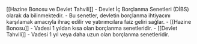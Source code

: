 [[Hazine Bonosu ve Devlet Tahvili]]
		 - Devlet İç Borçlanma Senetleri (DİBS) olarak da bilinmektedir.
		 - Bu senetler, devletin borçlanma ihtiyacını karşılamak amacıyla ihraç edilir ve yatırımcılara faiz geliri sağlar.
		 - [[Hazine Bonosu]]
			 - Vadesi 1 yıldan kısa olan borçlanma senetleridir.
		- [[Devlet Tahvili]]
			- Vadesi 1 yıl veya daha uzun olan borçlanma senetleridir.